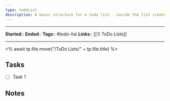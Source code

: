 ```yaml
---
type: todoList
description: A basic structure for a todo list - inside the list create headers and sets of tasks - you can also add additional notes 
---
```


---
**Started**:: <!-- Enter a start date and time here -->
**Ended**:: <!-- Enter a end date and time here -->
**Tags**:: #todo-list
**Links**:: [[⏰ ToDo Lists]]

---

<% await tp.file.move("/ToDo Lists/" + tp.file.title) %>

## Tasks
- [ ] Task 1

## Notes